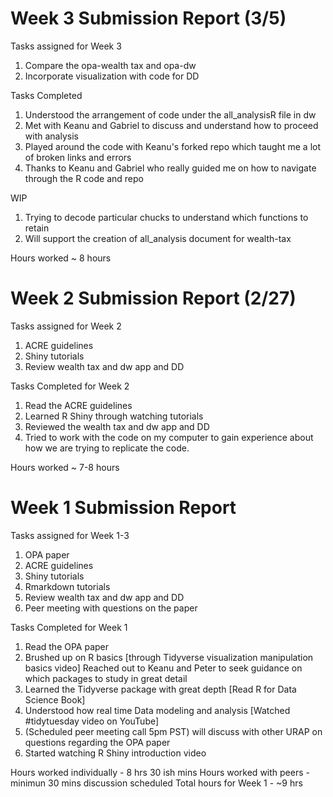 # Week 3 Submission Report (3/5)

Tasks assigned for Week 3
1. Compare the opa-wealth tax and opa-dw
2. Incorporate visualization with code for DD

Tasks Completed 
1. Understood the arrangement of code under the all_analysisR file in dw
2. Met with Keanu and Gabriel to discuss and understand how to proceed with analysis 
3. Played around the code with Keanu's forked repo which taught me a lot of broken links and errors
4. Thanks to Keanu and Gabriel who really guided me on how to navigate through the R code and repo

WIP
1. Trying to decode particular chucks to understand which functions to retain
2. Will support the creation of all_analysis document for wealth-tax 

Hours worked ~ 8 hours 
# Week 2 Submission Report (2/27)

Tasks assigned for Week 2
1. ACRE guidelines
2. Shiny tutorials
3. Review wealth tax and dw app and DD

Tasks Completed for Week 2
1. Read the ACRE guidelines
2. Learned R Shiny through watching tutorials
3. Reviewed the wealth tax and dw app and DD
4. Tried to work with the code on my computer to gain experience about how   we are trying to replicate the code.

Hours worked ~ 7-8 hours 

# Week 1 Submission Report

Tasks assigned for Week 1-3
1. OPA paper
2. ACRE guidelines
3. Shiny tutorials
4. Rmarkdown tutorials
5. Review wealth tax and dw app and DD
6. Peer meeting with questions on the paper

Tasks Completed for Week 1
1. Read the OPA paper
2. Brushed up on R basics [through Tidyverse visualization manipulation basics video]
Reached out to Keanu and Peter to seek guidance on which packages to study in great detail
3. Learned the Tidyverse package with great depth [Read R for Data Science Book]
4. Understood how real time Data modeling and analysis [Watched #tidytuesday video on YouTube]
5. (Scheduled peer meeting call 5pm PST) will discuss with other URAP on questions regarding the OPA paper
6. Started watching R Shiny introduction video

Hours worked individually - 8 hrs 30 ish mins
Hours worked with peers -   minimun 30 mins discussion scheduled
Total hours for Week 1 - ~9 hrs
